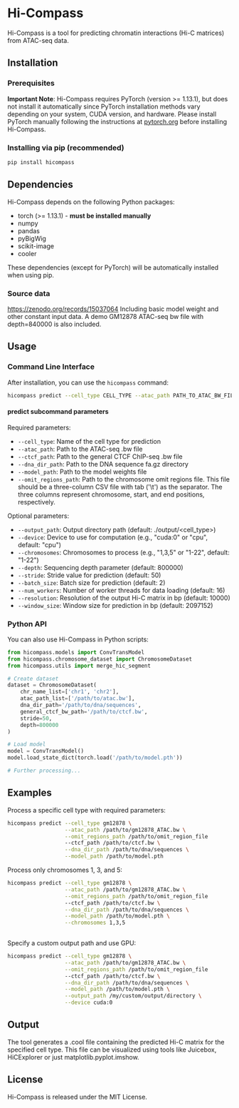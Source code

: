 # Hi-Compass

Hi-Compass is a tool for predicting chromatin interactions (Hi-C matrices) from ATAC-seq data.

## Installation

### Prerequisites

**Important Note**: Hi-Compass requires PyTorch (version >= 1.13.1), but does not install it automatically since PyTorch installation methods vary depending on your system, CUDA version, and hardware. Please install PyTorch manually following the instructions at [pytorch.org](https://pytorch.org/get-started/locally/) before installing Hi-Compass.

### Installing via pip (recommended)

```bash
pip install hicompass
```

## Dependencies

Hi-Compass depends on the following Python packages:

- torch (>= 1.13.1) - **must be installed manually**
- numpy
- pandas
- pyBigWig
- scikit-image
- cooler

These dependencies (except for PyTorch) will be automatically installed when using pip.

### Source data 
https://zenodo.org/records/15037064
Including basic model weight and other constant input data. A demo GM12878 ATAC-seq bw file with depth=840000 is also included.

## Usage

### Command Line Interface

After installation, you can use the `hicompass` command:

```bash
hicompass predict --cell_type CELL_TYPE --atac_path PATH_TO_ATAC_BW_FILE --ctcf_path PATH_TO_CTCF_BW_FILE --dna_dir_path PATH_TO_DNA_DIR --omit_regions_path OMIT_REGIONS_PATH --model_path PATH_TO_MODEL
```

#### predict subcommand parameters

Required parameters:
- `--cell_type`: Name of the cell type for prediction
- `--atac_path`: Path to the ATAC-seq .bw file
- `--ctcf_path`: Path to the general CTCF ChIP-seq .bw file
- `--dna_dir_path`: Path to the DNA sequence fa.gz directory
- `--model_path`: Path to the model weights file
- `--omit_regions_path`: Path to the chromosome omit regions file. This file should be a three-column CSV file with tab ('\t') as the separator. The three columns represent chromosome, start, and end positions, respectively.

Optional parameters:
- `--output_path`: Output directory path (default: ./output/<cell_type>)
- `--device`: Device to use for computation (e.g., "cuda:0" or "cpu", default: "cpu")
- `--chromosomes`: Chromosomes to process (e.g., "1,3,5" or "1-22", default: "1-22")
- `--depth`: Sequencing depth parameter (default: 800000)
- `--stride`: Stride value for prediction (default: 50)
- `--batch_size`: Batch size for prediction (default: 2)
- `--num_workers`: Number of worker threads for data loading (default: 16)
- `--resolution`: Resolution of the output Hi-C matrix in bp (default: 10000)
- `--window_size`: Window size for prediction in bp (default: 2097152)

### Python API

You can also use Hi-Compass in Python scripts:

```python
from hicompass.models import ConvTransModel
from hicompass.chromosome_dataset import ChromosomeDataset
from hicompass.utils import merge_hic_segment

# Create dataset
dataset = ChromosomeDataset(
    chr_name_list=['chr1', 'chr2'],
    atac_path_list=['/path/to/atac.bw'],
    dna_dir_path='/path/to/dna/sequences',
    general_ctcf_bw_path='/path/to/ctcf.bw',
    stride=50,
    depth=800000
)

# Load model
model = ConvTransModel()
model.load_state_dict(torch.load('/path/to/model.pth'))

# Further processing...
```

## Examples

Process a specific cell type with required parameters:

```bash
hicompass predict --cell_type gm12878 \
                  --atac_path /path/to/gm12878_ATAC.bw \
                  --omit_regions_path /path/to/omit_region_file
                  --ctcf_path /path/to/ctcf.bw \
                  --dna_dir_path /path/to/dna/sequences \
                  --model_path /path/to/model.pth
```

Process only chromosomes 1, 3, and 5:

```bash
hicompass predict --cell_type gm12878 \
                  --atac_path /path/to/gm12878_ATAC.bw \
                  --omit_regions_path /path/to/omit_region_file
                  --ctcf_path /path/to/ctcf.bw \
                  --dna_dir_path /path/to/dna/sequences \
                  --model_path /path/to/model.pth \
                  --chromosomes 1,3,5
                    
```

Specify a custom output path and use GPU:

```bash
hicompass predict --cell_type gm12878 \
                  --atac_path /path/to/gm12878_ATAC.bw \
                  --omit_regions_path /path/to/omit_region_file
                  --ctcf_path /path/to/ctcf.bw \
                  --dna_dir_path /path/to/dna/sequences \
                  --model_path /path/to/model.pth \
                  --output_path /my/custom/output/directory \
                  --device cuda:0
```

## Output

The tool generates a .cool file containing the predicted Hi-C matrix for the specified cell type.
This file can be visualized using tools like Juicebox, HiCExplorer or just matplotlib.pyplot.imshow.


## License

Hi-Compass is released under the MIT License.
